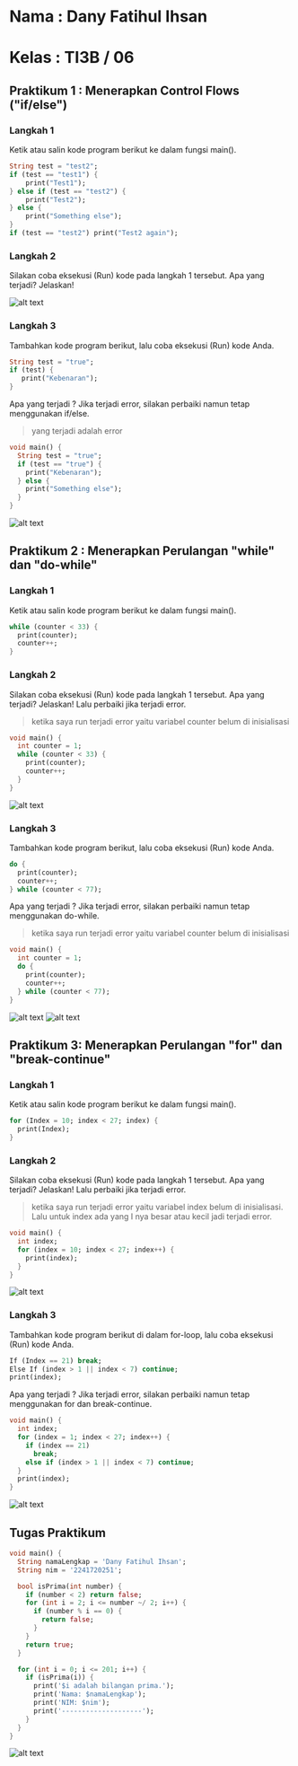 # Nama : Dany Fatihul Ihsan

# Kelas : TI3B / 06

## Praktikum 1 : Menerapkan Control Flows ("if/else")

### Langkah 1
Ketik atau salin kode program berikut ke dalam fungsi main().
```dart
String test = "test2";
if (test == "test1") {
    print("Test1");
} else if (test == "test2") {
    print("Test2");
} else {
    print("Something else");
}
if (test == "test2") print("Test2 again");
```

### Langkah 2
Silakan coba eksekusi (Run) kode pada langkah 1 tersebut. Apa yang terjadi? Jelaskan!

![alt text](image/image.png)

### Langkah 3
Tambahkan kode program berikut, lalu coba eksekusi (Run) kode Anda.

``` dart
String test = "true";
if (test) {
   print("Kebenaran");
}
```
Apa yang terjadi ? Jika terjadi error, silakan perbaiki namun tetap menggunakan if/else.

> yang terjadi adalah error
```dart
void main() {
  String test = "true";
  if (test == "true") {
    print("Kebenaran");
  } else {
    print("Something else");
  }
}
```
![alt text](image/image-1.png)
## Praktikum 2 : Menerapkan Perulangan "while" dan "do-while"

### Langkah 1
Ketik atau salin kode program berikut ke dalam fungsi main().
``` dart
while (counter < 33) {
  print(counter);
  counter++;
}
```

### Langkah 2
Silakan coba eksekusi (Run) kode pada langkah 1 tersebut. Apa yang terjadi? Jelaskan! Lalu perbaiki jika terjadi error.

> ketika saya run terjadi error yaitu variabel counter belum di inisialisasi

```dart
void main() {
  int counter = 1;
  while (counter < 33) {
    print(counter);
    counter++;
  }
}
```
![alt text](image/image-2.png)

### Langkah 3
Tambahkan kode program berikut, lalu coba eksekusi (Run) kode Anda.
``` dart
do {
  print(counter);
  counter++;
} while (counter < 77);
```
Apa yang terjadi ? Jika terjadi error, silakan perbaiki namun tetap menggunakan do-while.
> ketika saya run terjadi error yaitu variabel counter belum di inisialisasi
```dart
void main() {
  int counter = 1;
  do {
    print(counter);
    counter++;
  } while (counter < 77);
}
```

![alt text](image/image-3.png)
![alt text](image/image-4.png)

## Praktikum 3: Menerapkan Perulangan "for" dan "break-continue"

### Langkah 1
Ketik atau salin kode program berikut ke dalam fungsi main().
```dart
for (Index = 10; index < 27; index) {
  print(Index);
}
```

### Langkah 2
Silakan coba eksekusi (Run) kode pada langkah 1 tersebut. Apa yang terjadi? Jelaskan! Lalu perbaiki jika terjadi error.
> ketika saya run terjadi error yaitu variabel index belum di inisialisasi. Lalu untuk index ada yang I nya besar atau kecil jadi terjadi error.

```dart
void main() {
  int index;
  for (index = 10; index < 27; index++) {
    print(index);
  }
}
```
![alt text](image/image-5.png)

### Langkah 3
Tambahkan kode program berikut di dalam for-loop, lalu coba eksekusi (Run) kode Anda.
```dart
If (Index == 21) break;
Else If (index > 1 || index < 7) continue;
print(index);
```

Apa yang terjadi ? Jika terjadi error, silakan perbaiki namun tetap menggunakan for dan break-continue.
```dart
void main() {
  int index;
  for (index = 1; index < 27; index++) {
    if (index == 21)
      break;
    else if (index > 1 || index < 7) continue;
  }
  print(index);
}
```
![alt text](image/image-6.png)
## Tugas Praktikum
``` dart
void main() {
  String namaLengkap = 'Dany Fatihul Ihsan';
  String nim = '2241720251';

  bool isPrima(int number) {
    if (number < 2) return false;
    for (int i = 2; i <= number ~/ 2; i++) {
      if (number % i == 0) {
        return false;
      }
    }
    return true;
  }

  for (int i = 0; i <= 201; i++) {
    if (isPrima(i)) {
      print('$i adalah bilangan prima.');
      print('Nama: $namaLengkap');
      print('NIM: $nim');
      print('--------------------');
    }
  }
}
```

![alt text](image/TugasPraktikum.png)